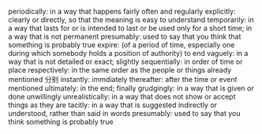 periodically: in a way that happens fairly often and regularly
explicitly: clearly or directly, so that the meaning is easy to understand
temporarily: in a way that lasts for or is intended to last or be used only for a short time; in a way that is not permanent
presumably: used to say that you think that something is probably true
expire: (of a period of time, especially one during which somebody holds a position of authority) to end
vaguely: in a way that is not detailed or exact; slightly
sequentially: in order of time or place
respectively: in the same order as the people or things already mentioned 分别
instantly: immdiately
thereafter: after the time or event mentioned
ultimately: in the end; finally
grudgingly: in a way that is given or done unwillingly
unrealistically: in a way that does not show or accept things as they are
tacitly: in a way that is suggested indirectly or understood, rather than said in words
presumably: used to say that you think something  is probably true
